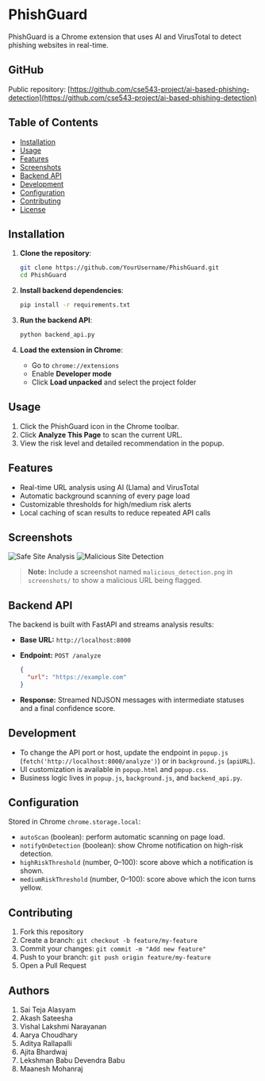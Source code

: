 # PhishGuard

PhishGuard is a Chrome extension that uses AI and VirusTotal to detect phishing websites in real-time.

## GitHub

Public repository: [https://github.com/cse543-project/ai-based-phishing-detection](https://github.com/cse543-project/ai-based-phishing-detection)

## Table of Contents

* [Installation](#installation)
* [Usage](#usage)
* [Features](#features)
* [Screenshots](#screenshots)
* [Backend API](#backend-api)
* [Development](#development)
* [Configuration](#configuration)
* [Contributing](#contributing)
* [License](#license)

## Installation

1. **Clone the repository**:

   ```bash
   git clone https://github.com/YourUsername/PhishGuard.git
   cd PhishGuard
   ```
2. **Install backend dependencies**:

   ```bash
   pip install -r requirements.txt
   ```
3. **Run the backend API**:

   ```bash
   python backend_api.py
   ```
4. **Load the extension in Chrome**:

   * Go to `chrome://extensions`
   * Enable **Developer mode**
   * Click **Load unpacked** and select the project folder

## Usage

1. Click the PhishGuard icon in the Chrome toolbar.
2. Click **Analyze This Page** to scan the current URL.
3. View the risk level and detailed recommendation in the popup.

## Features

* Real-time URL analysis using AI (Llama) and VirusTotal
* Automatic background scanning of every page load
* Customizable thresholds for high/medium risk alerts
* Local caching of scan results to reduce repeated API calls

## Screenshots

![Safe Site Analysis](screenshots/safe_analysis.png)
![Malicious Site Detection](screenshots/malicious_detection.png)

> **Note:** Include a screenshot named `malicious_detection.png` in `screenshots/` to show a malicious URL being flagged.

## Backend API

The backend is built with FastAPI and streams analysis results:

* **Base URL:** `http://localhost:8000`
* **Endpoint:** `POST /analyze`

  ```json
  {
    "url": "https://example.com"
  }
  ```
* **Response:** Streamed NDJSON messages with intermediate statuses and a final confidence score.

## Development

* To change the API port or host, update the endpoint in `popup.js` (`fetch('http://localhost:8000/analyze')`) or in `background.js` (`apiURL`).
* UI customization is available in `popup.html` and `popup.css`.
* Business logic lives in `popup.js`, `background.js`, and `backend_api.py`.

## Configuration

Stored in Chrome `chrome.storage.local`:

* `autoScan` (boolean): perform automatic scanning on page load.
* `notifyOnDetection` (boolean): show Chrome notification on high-risk detection.
* `highRiskThreshold` (number, 0–100): score above which a notification is shown.
* `mediumRiskThreshold` (number, 0–100): score above which the icon turns yellow.

## Contributing

1. Fork this repository
2. Create a branch: `git checkout -b feature/my-feature`
3. Commit your changes: `git commit -m "Add new feature"`
4. Push to your branch: `git push origin feature/my-feature`
5. Open a Pull Request

## Authors
1. Sai Teja Alasyam
2. Akash Sateesha
3. Vishal Lakshmi Narayanan
4. Aarya Choudhary
5. Aditya Rallapalli
6. Ajita Bhardwaj
7. Lekshman Babu Devendra Babu
8. Maanesh Mohanraj

